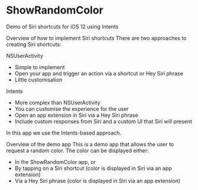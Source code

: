 # ShowRandomColor
Demo of Siri shortcuts for iOS 12 using Intents

Overview of how to implement Siri shortcuts
There are two approaches to creating Siri shortcuts:

NSUserActivity
* Simple to implement
* Open your app and trigger an action via a shortcut or Hey Siri phrase
* Little customisation

Intents
* More complex than NSUserActivity
* You can customise the experience for the user
* Open an app extension in Siri via a Hey Siri phrase
* Include custom responses from Siri and a custom UI that Siri will present

In this app we use the Intents-based approach. 

Overview of the demo app
This is a demo app that allows the user to request a random color. 
The color can be displayed either:

* In the ShowRandomColor app, or
* By tapping on a Siri shortcut (color is displayed in Siri via an app extension)
* Via a Hey Siri phrase (color is displayed in Siri via an app extension)
